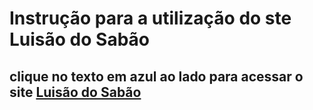 # Instrução para a utilização do ste Luisão do Sabão

## clique no texto em azul ao lado para acessar o site [Luisão do Sabão](https://man0lulu.github.io/Luisao_sabao/)
